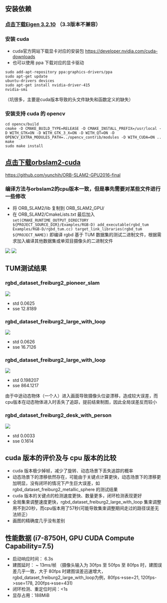 ## 安装依赖

### <a href="/ORB2/Packages/eigen.tar.gz">点击下载Eigen 3.2.10</a> （3.3版本不兼容）

### 安装 cuda

- cuda官方网站下载显卡对应的安装包 https://developer.nvidia.com/cuda-downloads
- 也可以使用 ppa 下载对应的显卡驱动

```
sudo add-apt-repository ppa:graphics-drivers/ppa
sudo apt-get update
ubuntu-drivers devices
sudo apt-get install nvidia-driver-415
nvidia-smi
```

（坑很多，主要是cuda版本导致的头文件缺失和函数定义的缺失）

### 安装支持 cuda 的 opencv

```
cd opencv/build
cmake -D CMAKE_BUILD_TYPE=RELEASE -D CMAKE_INSTALL_PREFIX=/usr/local -D WITH_GTK=ON -D WITH_GTK_3_X=ON -D WITH_QT=ON -D OPENCV_EXTRA_MODULES_PATH=../opencv_contrib/modules -D WITH_CUDA=ON ..
make
sudo make install
```

## <a href="/ORB2/Packages/ORB_SLAM2_GPU.zip">点击下载orbslam2-cuda</a>

https://github.com/yunchih/ORB-SLAM2-GPU2016-final

### 编译方法与orbslam2的cpu版本一致，但是事先需要对某些文件进行一些修改

- 将 ORB_SLAM2/lib 复制到 ORB_SLAM2_GPU/
- 在 ORB_SLAM2/CmakeLists.txt 最后加入 ``` set(CMAKE_RUNTIME_OUTPUT_DIRECTORY ${PROJECT_SOURCE_DIR}/Examples/RGB-D)
add_executable(rgbd_tum
Examples/RGB-D/rgbd_tum.cc)
target_link_libraries(rgbd_tum ${PROJECT_NAME}) ``` 即编译 rgbd 基于 TUM 数据集的测试二进制文件，根据需求加入编译其他数据集或单双目摄像头的二进制文件

<img src="/ORB2/Pics/orbslam2_cuda.png">
<img src="/ORB2/Pics/orbslam2_cuda_1.png">

## TUM测试结果

### rgbd_dataset_freiburg2_pioneer_slam

<img src="/ORB2/Pics/pioneer_slam_cuda_error.png">

- std 0.0625
- sse 12.8189

### rgbd_dataset_freiburg2_large_with_loop

<img src="/ORB2/Pics/large_with_loop_cuda_error.png">

- std 0.0626
- sse 16.7126

### rgbd_dataset_freiburg2_large_with_loop

<img src="/ORB2/Pics/metallic_sphere_cuda_error.png">

- std 0.198207
- sse 864.1217

由于中途动态物体（一个人）进入画面导致摄像头位姿漂移，造成较大误差，而cpu版本在动态物体进入时丢失了追踪，提前结束制图，因此全局误差反而较小

### rgbd_dataset_freiburg2_desk_with_person

<img src="/ORB2/Pics/desk_with_person_cuda_error.png">

- std 0.0033
- sse 0.1614

## cuda 版本的评价及与 cpu 版本的比较

- cuda 版本极少掉帧，减少了旋转、动态场景下丢失追踪的概率
- 动态场景下的漂移依然存在，可能由于关键点计算更快，动态场景下的漂移更加明显，没有闭环的情况下产生巨大误差，如 rgbd_dataset_freiburg2_metallic_sphere 的测试结果
- cuda 版本的关键点的检测速度更快、数量更多，闭环检测表现更好
- 全局集束调整速度更快，rgbd_dataset_freiburg2_large_with_loop 集束调整用不到20秒，而cpu版本用了57秒(可能导致集束调整期间走过的路径误差无法矫正）
- 画图的精确度几乎没有差别

## 性能数据 (i7-8750H, GPU CUDA Compute Capability=7.5)

- 启动响应时间： 6.3s
- 建图延时： ~ 13ms/帧 （摄像头输入为 30fps 至 50fps 至 80fps 时，建图误差几乎一致，大于 80fps 时建图误差迅速增大，rgbd_dataset_freiburg2_large_with_loop为例，80fps->sse=21, 120fps->sse=178, 200fps->sse=431)
- 闭环检测、重定位时间：<1s
- 显存占用：188MiB
